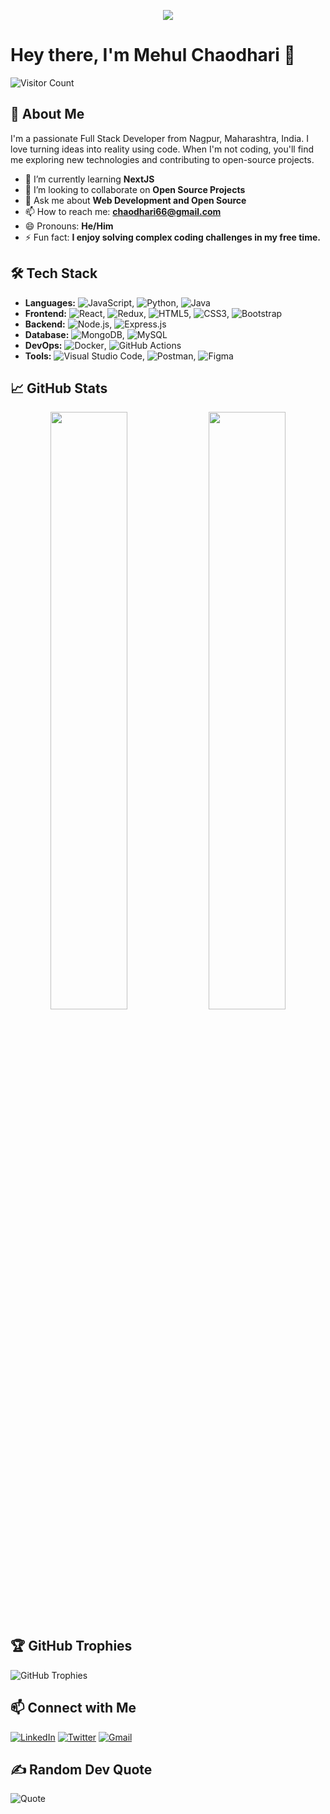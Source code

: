 <!-- Profile Header -->
<p align="center">
  <img src="https://capsule-render.vercel.app/api?text=Hey%20Everyone!🕹️&animation=fadeIn&type=waving&color=gradient&height=100"/>
</p>

# Hey there, I'm Mehul Chaodhari 👋

![Visitor Count](https://komarev.com/ghpvc/?username=Me-cha&color=blue)

## 🚀 About Me

I'm a passionate Full Stack Developer from Nagpur, Maharashtra, India. I love turning ideas into reality using code. When I'm not coding, you'll find me exploring new technologies and contributing to open-source projects.

- 🌱 I’m currently learning **NextJS**
- 👯 I’m looking to collaborate on **Open Source Projects**
- 💬 Ask me about **Web Development and Open Source**
- 📫 How to reach me: **chaodhari66@gmail.com**
- 😄 Pronouns: **He/Him**
- ⚡ Fun fact: **I enjoy solving complex coding challenges in my free time.**

## 🛠️ Tech Stack

- **Languages:** ![JavaScript](https://img.shields.io/badge/-JavaScript-black?style=flat-square&logo=javascript), ![Python](https://img.shields.io/badge/-Python-black?style=flat-square&logo=python), ![Java](https://img.shields.io/badge/-Java-black?style=flat-square&logo=java)
- **Frontend:** ![React](https://img.shields.io/badge/-React-black?style=flat-square&logo=react), ![Redux](https://img.shields.io/badge/-Redux-black?style=flat-square&logo=redux), ![HTML5](https://img.shields.io/badge/-HTML5-black?style=flat-square&logo=html5), ![CSS3](https://img.shields.io/badge/-CSS3-black?style=flat-square&logo=css3), ![Bootstrap](https://img.shields.io/badge/-Bootstrap-black?style=flat-square&logo=bootstrap)
- **Backend:** ![Node.js](https://img.shields.io/badge/-Node.js-black?style=flat-square&logo=node.js), ![Express.js](https://img.shields.io/badge/-Express.js-black?style=flat-square&logo=express)
- **Database:** ![MongoDB](https://img.shields.io/badge/-MongoDB-black?style=flat-square&logo=mongodb), ![MySQL](https://img.shields.io/badge/-MySQL-black?style=flat-square&logo=mysql)
- **DevOps:** ![Docker](https://img.shields.io/badge/-Docker-black?style=flat-square&logo=docker), ![GitHub Actions](https://img.shields.io/badge/-GitHub%20Actions-black?style=flat-square&logo=github-actions)
- **Tools:** ![Visual Studio Code](https://img.shields.io/badge/-VS%20Code-black?style=flat-square&logo=visual-studio-code), ![Postman](https://img.shields.io/badge/-Postman-black?style=flat-square&logo=postman), ![Figma](https://img.shields.io/badge/-Figma-black?style=flat-square&logo=figma)

## 📈 GitHub Stats

<p align="center">
  <img src="https://github-readme-stats.vercel.app/api?username=Me-cha&show_icons=true&hide_border=true&theme=dark" width="49.5%" align="top" />
  <img src="https://github-readme-stats.vercel.app/api/top-langs/?username=Me-cha&layout=compact&hide_border=true&theme=dark" width="49.5%" align="top" max-height="90%"/>
</p>


## 🏆 GitHub Trophies

![GitHub Trophies](https://github-profile-trophy.vercel.app/?username=Me-cha&theme=onedark&margin-w=15)

## 📫 Connect with Me

[![LinkedIn](https://img.shields.io/badge/-LinkedIn-blue?style=flat-square&logo=linkedin&logoColor=white&link=https://www.linkedin.com/in/mehul-chaodhari-13874b24a/)](https://www.linkedin.com/in/mehul-chaodhari-13874b24a/)
[![Twitter](https://img.shields.io/badge/-Twitter-blue?style=flat-square&logo=twitter&logoColor=white&link=https://x.com/ChaodhariM48945)](https://x.com/ChaodhariM48945)
[![Gmail](https://img.shields.io/badge/-Gmail-red?style=flat-square&logo=gmail&logoColor=white&link=mailto:chaodhari66@gmail.com)](mailto:chaodhari66@gmail.com)

## ✍️ Random Dev Quote

![Quote](https://quotes-github-readme.vercel.app/api?type=horizontal&theme=dark)

